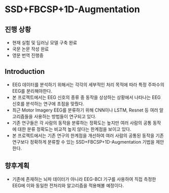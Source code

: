 # SSD+FBCSP+1D-Augmentation

## 진행 상황
- 현재 실험 및 딥러닝 모델 구축 완료
- 국문 논문 작성 완료
- 영문 번역 진행중

## Introduction
- EEG 데이터를 분석하기 위해서는 각각의 세부적인 처리 목적에 따라 특정 주파수의 EEG를 분리해야한다.
- 본 프로젝트에서는 EEG 신호의 종류 중 동작을 상상하는 상황에서 나타나는 EEG 신호를 분석하는 연구에 초점을 맞췄다.
- 최근 Motor Imagery EEG를 분류하기 위해 CNN이나 LSTM, Resnet 등 여러 알고리즘들을 사용하는 방법들이 연구되고 있다. 
- 기존 연구들은 각 사람의 동작을 분류하는 정확도는 높지만 여러 사람의 공통 동작에 대한 분류 정확도는 비교적 높지 않다는 한계점을 보이고 있다.
- 본 프로젝트에서는 기존 연구의 한계점을 개선하여 여러 사람의 공통된 동작을 기존 연구보다 정확하게 분류할 수 있는 SSD+FBCSP+1D-Augmentation 기법을 제안한다.

## 향후계획
- 기존에 존재하는 뇌파 데이터가 아니라 EEG-BCI 기구를 사용하여 직접 측정한 EEG에 이와 동일한 전처리와 알고리즘을 적용해볼 예정이다.
